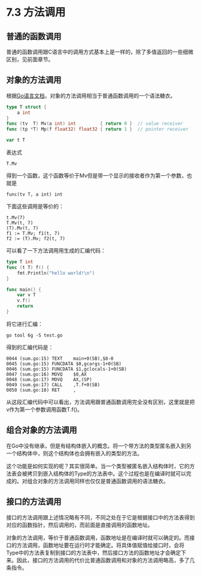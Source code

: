 # 7.3 方法调用

## 普通的函数调用
普通的函数调用跟C语言中的调用方式基本上是一样的，除了多值返回的一些细微区别，见前面章节。

## 对象的方法调用
根据[Go语言文档](http://golang.org/ref/spec#Method_expressions)，对象的方法调用相当于普通函数调用的一个语法糖衣。

```go
type T struct {
	a int
}
func (tv  T) Mv(a int) int         { return 0 }  // value receiver
func (tp *T) Mp(f float32) float32 { return 1 }  // pointer receiver

var t T
```

表达式

	T.Mv

得到一个函数，这个函数等价于Mv但是带一个显示的接收者作为第一个参数，也就是

	func(tv T, a int) int

下面这些调用是等价的：

	t.Mv(7)
	T.Mv(t, 7)
	(T).Mv(t, 7)
	f1 := T.Mv; f1(t, 7)
	f2 := (T).Mv; f2(t, 7)

可以看了一下方法调用用生成的汇编代码：

```go
type T int
func (t T) f() {
	fmt.Println("hello world!\n")
}

func main() {
	var v T
	v.f()
	return
}
```

将它进行汇编：
	
	go tool 6g -S test.go

得到的汇编代码是：

	0044 (sum.go:15) TEXT    main+0(SB),$8-0
	0045 (sum.go:15) FUNCDATA $0,gcargs·1+0(SB)
	0046 (sum.go:15) FUNCDATA $1,gclocals·1+0(SB)
	0047 (sum.go:16) MOVQ    $0,AX
	0048 (sum.go:17) MOVQ    AX,(SP)
	0049 (sum.go:17) CALL    ,T.f+0(SB)
	0050 (sum.go:18) RET     ,

从这段汇编代码中可以看出，方法调用跟普通函数调用完全没有区别，这里就是把v作为第一个参数调用函数T.f()。

## 组合对象的方法调用
在Go中没有继承，但是有结构体嵌入的概念。将一个带方法的类型匿名嵌入到另一个结构体中，则这个结构体也会拥有嵌入的类型的方法。

这个功能是如何实现的呢？其实很简单。当一个类型被匿名嵌入结构体时，它的方法表会被拷贝到嵌入结构体的Type的方法表中。这个过程也是在编译时就可以完成的。对组合对象的方法调用同样也仅仅是普通函数调用的语法糖衣。

## 接口的方法调用
接口的方法调用跟上述情况略有不同，不同之处在于它是根据接口中的方法表得到对应的函数指针，然后调用的，而前面是直接调用的函数地址。

对象的方法调用，等价于普通函数调用，函数地址是在编译时就可以确定的。而接口的方法调用，函数地址要在运行时才能确定。将具体值赋值给接口时，会将Type中的方法表复制到接口的方法表中，然后接口方法的函数地址才会确定下来。因此，接口的方法调用的代价比普通函数调用和对象的方法调用略高，多了几条指令。
